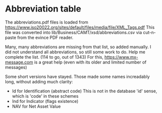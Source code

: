 # Abbreviation table

The abbreviations.pdf files is loaded from
https://www.iso20022.org/sites/default/files/media/file/XML_Tags.pdf
This file was converted into lib/Business/CAMT/xsd/abbreviations.csv via
cut-n-paste from the evince PDF reader.

Many, many abbreviations are missing from that list, so added manually.
I did not understand all abbreviations, so still some work to do.  Help me
complete the list.  (114 to go, out of 1343)
For this, https://www.mx-message.com is a great help (even with its older
and limited number of messages)

Some short versions have stayed. Those made some names increadably long, without
adding much clarity:
* Id for Identification (abstract code)  This is not in the database 'id' sense, which is 'code' in these schemes
* Ind for Indicator (flags existence)
* NAV for Net Asset Value
